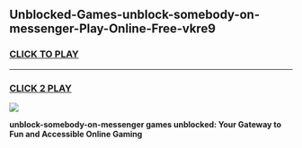 
## Unblocked-Games-unblock-somebody-on-messenger-Play-Online-Free-vkre9
<h3>
<a href="https://premium76.site?title=unblock-somebody-on-messenger&ref=26A">CLICK TO PLAY</a></h3>
<hr>

<h3>
<a href="https://premium76.site?title=unblock-somebody-on-messenger&ref=26A">CLICK 2 PLAY</a>
  
</h3>

<a href="https://premium76.site?title=unblock-somebody-on-messenger&ref=26A"><img src="https://clearcache.store/games.png"></a>


**unblock-somebody-on-messenger games unblocked: Your Gateway to Fun and Accessible Online Gaming**
